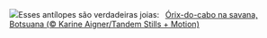 ![](https://www.bing.com/th?id=OHR.GemsbokBotswana_PT-BR8699513531_UHD.jpg&w=1000)Esses antílopes são verdadeiras joias:&nbsp;&ensp;[Órix-do-cabo na savana, Botsuana (© Karine Aigner/Tandem Stills + Motion)](https://www.bing.com/th?id=OHR.GemsbokBotswana_PT-BR8699513531_UHD.jpg)
<br><br/>
